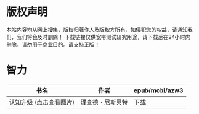 # 版权声明

本站内容均从网上搜集，版权归著作人及版权方所有，如侵犯您的权益，请通知我们，我们将会及时删除！ 下载链接仅供宽带测试研究用途，请下载后在24小时内删除，请勿用于商业目的。请支持正版！

# 智力

| 书名 | 作者 | epub/mobi/azw3 |
| --- | --- | --- |
| [认知升级 (点击查看图片)](https://www.dushupai.com/attachment/2024/06/05/99eb94be74d55469.jpg) | 理查德・尼斯贝特 | [下载](https://url89.ctfile.com/f/31084289-1357025041-559d0c?p=8866) |
